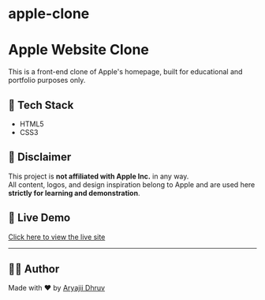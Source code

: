 # apple-clone
# Apple Website Clone

This is a front-end clone of Apple's homepage, built for educational and portfolio purposes only.

## 🚀 Tech Stack
- HTML5
- CSS3




## 📄 Disclaimer
This project is **not affiliated with Apple Inc.** in any way.  
All content, logos, and design inspiration belong to Apple and are used here **strictly for learning and demonstration**.

## 📁 Live Demo
[Click here to view the live site](https://aryajidhruv.github.io/apple-clone/)

---

## 👨‍💻 Author
Made with ❤️ by [Aryajii Dhruv](https://github.com/aryajidhruv)
